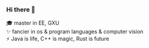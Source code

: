 ### Hi there 👋
🎓 master in EE, GXU  <br>
✨ fancier in os & program languages & computer vision <br>
⚡ Java is life, C++ is magic, Rust is future
<!--
**impldream/impldream** is a ✨ _special_ ✨ repository because its `README.md` (this file) appears on your GitHub profile.

Here are some ideas to get you started:

- 🔭 I’m currently working on ...
- 🌱 I’m currently learning ...
- 👯 I’m looking to collaborate on ...
- 🤔 I’m looking for help with ...
- 💬 Ask me about ...
- 📫 How to reach me: ...
- 😄 Pronouns: ...
- ⚡ Fun fact: ...
-->
